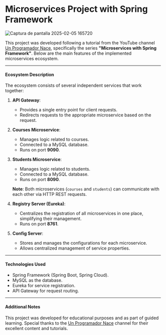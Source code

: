 
# Microservices Project with Spring Framework
![Captura de pantalla 2025-02-05 165720](https://github.com/user-attachments/assets/93a69550-70d3-4a1e-a8f8-be426681d271)

This project was developed following a tutorial from the YouTube channel [Un Programador Nace](https://www.youtube.com/@unprogramadornace), specifically the series **"Microservices with Spring Framework"**. Below are the main features of the implemented microservices ecosystem.

---

#### **Ecosystem Description**

The ecosystem consists of several independent services that work together:

1. **API Gateway**:
   - Provides a single entry point for client requests.
   - Redirects requests to the appropriate microservice based on the request.

2. **Courses Microservice**:
   - Manages logic related to courses.
   - Connected to a MySQL database.
   - Runs on port **9090**.

3. **Students Microservice**:
   - Manages logic related to students.
   - Connected to a MySQL database.
   - Runs on port **8090**.

   **Note**: Both microservices (`courses` and `students`) can communicate with each other via HTTP REST requests.

4. **Registry Server (Eureka)**:
   - Centralizes the registration of all microservices in one place, simplifying their management.
   - Runs on port **8761**.

5. **Config Server**:
   - Stores and manages the configurations for each microservice.
   - Allows centralized management of service properties.

---

#### **Technologies Used**
- Spring Framework (Spring Boot, Spring Cloud).
- MySQL as the database.
- Eureka for service registration.
- API Gateway for request routing.

---

#### **Additional Notes**
This project was developed for educational purposes and as part of guided learning. Special thanks to the [Un Programador Nace](https://www.youtube.com/@unprogramadornace) channel for their excellent content and tutorials.
